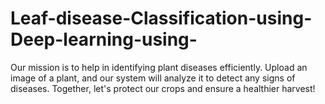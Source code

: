 # Leaf-disease-Classification-using-Deep-learning-using-
Our mission is to help in identifying plant diseases efficiently. Upload an image of a plant, and our system will analyze it to detect any signs of diseases. Together, let's protect our crops and ensure a healthier harvest!
